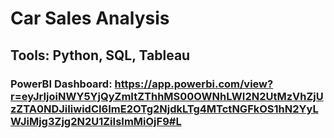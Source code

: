 # Car Sales Analysis

## Tools: Python, SQL, Tableau

### PowerBI Dashboard: https://app.powerbi.com/view?r=eyJrIjoiNWY5YjQyZmItZThhMS00OWNhLWI2N2UtMzVhZjUzZTA0NDJiIiwidCI6ImE2OTg2NjdkLTg4MTctNGFkOS1hN2YyLWJiMjg3Zjg2N2U1ZiIsImMiOjF9#L

